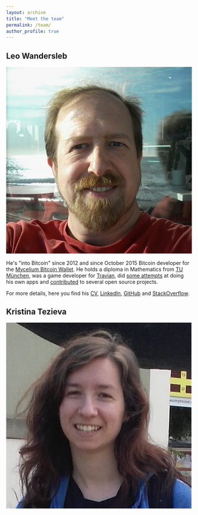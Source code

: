 ```yaml
---
layout: archive
title: "Meet the team"
permalink: /team/
author_profile: true
---
```


Leo Wandersleb
--------------

<div class="author__avatar">
<img src="/images/leo.jpg" class="author__avatar" alt="photo of Leo Wandersleb">
</div>

He's "into Bitcoin" since 2012 and since October 2015 Bitcoin developer for the
[Mycelium Bitcoin Wallet](https://play.google.com/store/apps/details?id=com.mycelium.wallet).
He holds a diploma in Mathematics from [TU München](https://www.tum.de/), was a
game developer for [Travian](https://www.traviangames.com/en/), did
[some attempts](https://play.google.com/store/apps/details?id=de.leowandersleb.fluxcards)
at doing his own apps and [contributed](https://github.com/Giszmo/)
to several open source projects.

For more details, here you find his [CV](/cv/leo/),
[LinkedIn](https://www.linkedin.com/in/leo-wandersleb-66905545/),
[GitHub](https://github.com/Giszmo/) and
[StackOverflow](https://stackoverflow.com/users/969478/giszmo).

Kristina Tezieva
----------------

<div class="author__avatar">
<img src="/images/kristina.jpg" class="author__avatar" alt="photo of Kristina Tezieva">
</div>

